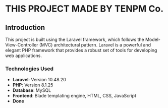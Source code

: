 # THIS PROJECT MADE BY TENPM Co.

## Introduction

This project is built using the Laravel framework, which follows the Model-View-Controller (MVC) architectural pattern. Laravel is a powerful and elegant PHP framework that provides a robust set of tools for developing web applications.

### Technologies Used

-   **Laravel**: Version 10.48.20
-   **PHP**: Version 8.1.25
-   **Database**: MySQL
-   **Frontend**: Blade templating engine, HTML, CSS, JavaScript
- **Done**